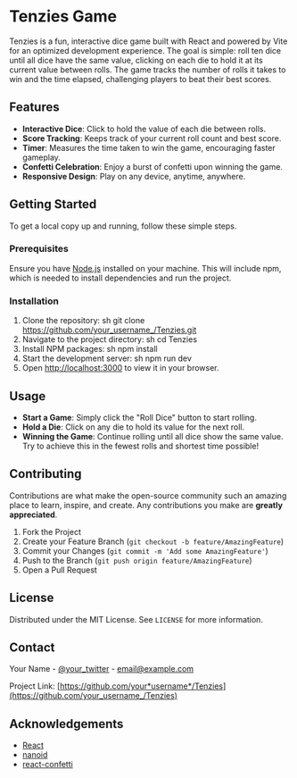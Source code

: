 # Tenzies Game

Tenzies is a fun, interactive dice game built with React and powered by Vite for an optimized development experience. The goal is simple: roll ten dice until all dice have the same value, clicking on each die to hold it at its current value between rolls. The game tracks the number of rolls it takes to win and the time elapsed, challenging players to beat their best scores.

## Features

- **Interactive Dice**: Click to hold the value of each die between rolls.
- **Score Tracking**: Keeps track of your current roll count and best score.
- **Timer**: Measures the time taken to win the game, encouraging faster gameplay.
- **Confetti Celebration**: Enjoy a burst of confetti upon winning the game.
- **Responsive Design**: Play on any device, anytime, anywhere.

## Getting Started

To get a local copy up and running, follow these simple steps.

### Prerequisites

Ensure you have [Node.js](https://nodejs.org/en/) installed on your machine. This will include npm, which is needed to install dependencies and run the project.

### Installation

1. Clone the repository:
   sh
   git clone https://github.com/your_username_/Tenzies.git
2. Navigate to the project directory:
   sh
   cd Tenzies
3. Install NPM packages:
   sh
   npm install
4. Start the development server:
   sh
   npm run dev
5. Open [http://localhost:3000](http://localhost:3000) to view it in your browser.

## Usage

- **Start a Game**: Simply click the "Roll Dice" button to start rolling.
- **Hold a Die**: Click on any die to hold its value for the next roll.
- **Winning the Game**: Continue rolling until all dice show the same value. Try to achieve this in the fewest rolls and shortest time possible!

## Contributing

Contributions are what make the open-source community such an amazing place to learn, inspire, and create. Any contributions you make are **greatly appreciated**.

1. Fork the Project
2. Create your Feature Branch (`git checkout -b feature/AmazingFeature`)
3. Commit your Changes (`git commit -m 'Add some AmazingFeature'`)
4. Push to the Branch (`git push origin feature/AmazingFeature`)
5. Open a Pull Request

## License

Distributed under the MIT License. See `LICENSE` for more information.

## Contact

Your Name - [@your_twitter](https://twitter.com/your_twitter) - email@example.com

Project Link: [https://github.com/your*username*/Tenzies](https://github.com/your_username_/Tenzies)

## Acknowledgements

- [React](https://reactjs.org/)
- [nanoid](https://github.com/ai/nanoid)
- [react-confetti](https://www.npmjs.com/package/react-confetti)
